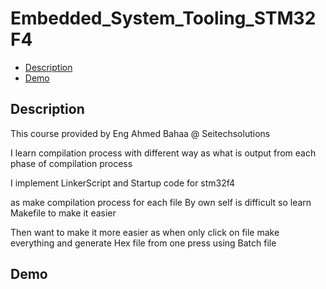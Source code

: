 # Embedded_System_Tooling_STM32F4
- [Description](#Description)
- [Demo](#Demo)


## Description
<p>This course provided by Eng Ahmed Bahaa @ Seitechsolutions </p>
<p>I learn compilation process with different way as what is output from each phase of compilation process  </p>
<p>I implement LinkerScript and Startup code for stm32f4 </p>
<p>as make compilation process for each file By own self is difficult so learn Makefile to make it easier </p>
<p>Then want to make it more easier as when only click on file make everything and generate Hex file from one press using Batch file</p>

## Demo
